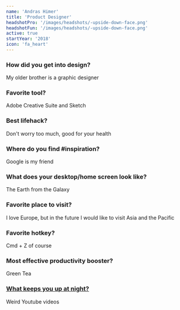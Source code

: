 ```yaml
---
name: 'Andras Himer'
title: 'Product Designer'
headshotPro: '/images/headshots/-upside-down-face.png'
headshotFun: '/images/headshots/-upside-down-face.png'
active: true
startYear: '2018'
icon: 'fa_heart'
---
```


### How did you get into design?

My older brother is a graphic designer

### Favorite tool?

Adobe Creative Suite and Sketch

### Best lifehack?

Don't worry too much, good for your health

### Where do you find #inspiration?

Google is my friend

### What does your desktop/home screen look like?

The Earth from the Galaxy

### Favorite place to visit?

I love Europe, but in the future I would like to visit Asia and the Pacific

### Favorite hotkey?

Cmd + Z of course

### Most effective productivity booster?

Green Tea

### [What keeps you up at night?](http://whatkeepsyouupatnight.io)

Weird Youtube videos
